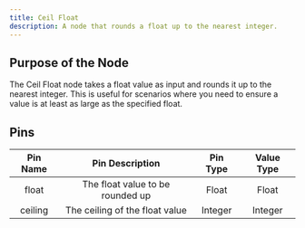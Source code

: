```yaml
---
title: Ceil Float
description: A node that rounds a float up to the nearest integer.
---
```


## Purpose of the Node
The Ceil Float node takes a float value as input and rounds it up to the nearest integer. This is useful for scenarios where you need to ensure a value is at least as large as the specified float.

## Pins
| Pin Name | Pin Description | Pin Type | Value Type |
|:----------:|:-------------:|:------:|:------:|
| float | The float value to be rounded up | Float | Float |
| ceiling | The ceiling of the float value | Integer | Integer |